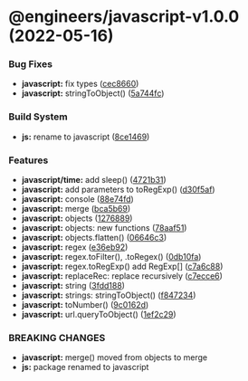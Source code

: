 # @engineers/javascript-v1.0.0 (2022-05-16)


### Bug Fixes

* **javascript:** fix types ([cec8660](https://github.com/eng-dibo/dibo/commit/cec8660a6696d6ec4372c9e571ec7465dfb14d8b))
* **javascript:** stringToObject() ([5a744fc](https://github.com/eng-dibo/dibo/commit/5a744fc0a5b54f89ff6fb37cae49ffb83cbbc4c9))


### Build System

* **js:** rename to javascript ([8ce1469](https://github.com/eng-dibo/dibo/commit/8ce1469a2ab211896abd42449946d421c45151db))


### Features

* **javascript/time:** add sleep() ([4721b31](https://github.com/eng-dibo/dibo/commit/4721b31b3724e9ad83e2d21637011de76cfea8ce))
* **javascript:** add parameters to toRegExp() ([d30f5af](https://github.com/eng-dibo/dibo/commit/d30f5afc7b4c959d619d1641eec373141ede06bd))
* **javascript:** console ([88e74fd](https://github.com/eng-dibo/dibo/commit/88e74fde6ed29d3a8db59ea15483d1ed199c5de2))
* **javascript:** merge ([bca5b69](https://github.com/eng-dibo/dibo/commit/bca5b695266905f2e4a233c14454d2a385636366))
* **javascript:** objects ([1276889](https://github.com/eng-dibo/dibo/commit/1276889f0d6506601983fd1c183836dc89ad4033))
* **javascript:** objects: new functions ([78aaf51](https://github.com/eng-dibo/dibo/commit/78aaf51358feaefef63798c352d4a39eb2745f39))
* **javascript:** objects.flatten() ([06646c3](https://github.com/eng-dibo/dibo/commit/06646c39e41de793ca4d0664bf67ac2f1e9a0418))
* **javascript:** regex ([e36eb92](https://github.com/eng-dibo/dibo/commit/e36eb92c9a565ba4a52a439f2be20d744e6f267c))
* **javascript:** regex.toFilter(), .toRegex() ([0db10fa](https://github.com/eng-dibo/dibo/commit/0db10fa4b4a057ec89c95f07ae8329aac22e5f74))
* **javascript:** regex.toRegExp() add RegExp[] ([c7a6c88](https://github.com/eng-dibo/dibo/commit/c7a6c8843d808d9f39e1a655e1c3ccfee69d9d3f))
* **javascript:** replaceRec: replace recursively ([c7ecce6](https://github.com/eng-dibo/dibo/commit/c7ecce60e290ca8901b9e6bd26531f4532c0b5dc))
* **javascript:** string ([3fdd188](https://github.com/eng-dibo/dibo/commit/3fdd188a9e8dad22040d43ec02125e1b27a993b2))
* **javascript:** strings: stringToObject() ([f847234](https://github.com/eng-dibo/dibo/commit/f847234dcd610baef7c2cef08f4db258bc304b3b))
* **javascript:** toNumber() ([9c0162d](https://github.com/eng-dibo/dibo/commit/9c0162df2019ea2a09698b0e2b378f469d8b2b79))
* **javascript:** url.queryToObject() ([1ef2c29](https://github.com/eng-dibo/dibo/commit/1ef2c29110d6a562c999bfe2be9844690a4d4f8a))


### BREAKING CHANGES

* **javascript:** merge() moved from objects to merge
* **js:** package renamed to javascript
